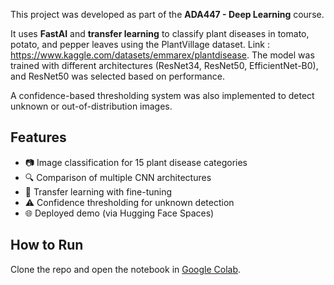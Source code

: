 
This project was developed as part of the **ADA447 - Deep Learning** course.

It uses **FastAI** and **transfer learning** to classify plant diseases in tomato, potato, and pepper leaves using the PlantVillage dataset. Link :  https://www.kaggle.com/datasets/emmarex/plantdisease. The model was trained with different architectures (ResNet34, ResNet50, EfficientNet-B0), and ResNet50 was selected based on performance.

A confidence-based thresholding system was also implemented to detect unknown or out-of-distribution images.

## Features

* 📷 Image classification for 15 plant disease categories
* 🔍 Comparison of multiple CNN architectures
* 🧠 Transfer learning with fine-tuning
* ⚠️ Confidence thresholding for unknown detection
* 🌐 Deployed demo (via Hugging Face Spaces)

## How to Run

Clone the repo and open the notebook in [Google Colab](https://colab.research.google.com/).
